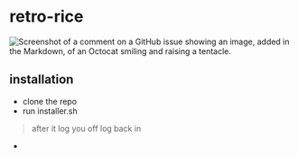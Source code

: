 # retro-rice
![Screenshot of a comment on a GitHub issue showing an image, added in the Markdown, of an Octocat smiling and raising a tentacle.](https://cdn.discordapp.com/attachments/993285551287435265/1295045967191736402/image.png?ex=670d390b&is=670be78b&hm=c3cb91cdd47515dbb6eba2ecb3647662da818d658415d56e35a92209c556f12e&)
## installation
* clone the repo
* run installer.sh
> after it log you off log back in
*
